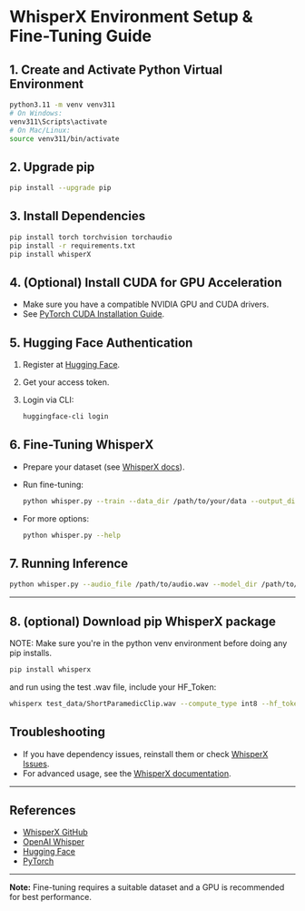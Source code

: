 # WhisperX Environment Setup & Fine-Tuning Guide

## 1. Create and Activate Python Virtual Environment

```sh
python3.11 -m venv venv311
# On Windows:
venv311\Scripts\activate
# On Mac/Linux:
source venv311/bin/activate
```

## 2. Upgrade pip

```sh
pip install --upgrade pip
```

## 3. Install Dependencies

```sh
pip install torch torchvision torchaudio
pip install -r requirements.txt
pip install whisperX
```

## 4. (Optional) Install CUDA for GPU Acceleration

- Make sure you have a compatible NVIDIA GPU and CUDA drivers.
- See [PyTorch CUDA Installation Guide](https://pytorch.org/get-started/locally/).

## 5. Hugging Face Authentication

1. Register at [Hugging Face](https://huggingface.co).
2. Get your access token.
3. Login via CLI:

    ```sh
    huggingface-cli login
    ```

## 6. Fine-Tuning WhisperX

- Prepare your dataset (see [WhisperX docs](https://github.com/m-bain/whisperx#fine-tuning)).
- Run fine-tuning:

    ```sh
    python whisper.py --train --data_dir /path/to/your/data --output_dir /path/to/save/model
    ```

- For more options:

    ```sh
    python whisper.py --help
    ```

## 7. Running Inference

```sh
python whisper.py --audio_file /path/to/audio.wav --model_dir /path/to/save/model
```

---

## 8. (optional) Download pip WhisperX package

NOTE: Make sure you're in the python venv environment before doing any pip installs.

```sh
pip install whisperx
```

and run using the test .wav file, include your HF_Token:
```sh
whisperx test_data/ShortParamedicClip.wav --compute_type int8 --hf_token YOUR_TOKEN_HERE  --model large-v2 --diarize --highlight_words True
```
## Troubleshooting

- If you have dependency issues, reinstall them or check [WhisperX Issues](https://github.com/m-bain/whisperx/issues).
- For advanced usage, see the [WhisperX documentation](https://github.com/m-bain/whisperx).

---

## References

- [WhisperX GitHub](https://github.com/m-bain/whisperx)
- [OpenAI Whisper](https://github.com/openai/whisper)
- [Hugging Face](https://huggingface.co)
- [PyTorch](https://pytorch.org)

---

**Note:** Fine-tuning requires a suitable dataset and a GPU is recommended for best performance.